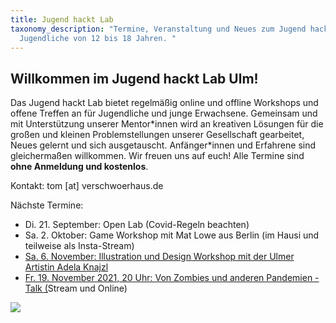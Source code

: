 ```yaml
---
title: Jugend hackt Lab
taxonomy_description: "Termine, Veranstaltung und Neues zum Jugend hackt Lab für
  Jugendliche von 12 bis 18 Jahren. "
---
```

## Willkommen im Jugend hackt Lab Ulm!

Das Jugend hackt Lab bietet regelmäßig online und offline Workshops und offene Treffen an für Jugendliche und junge Erwachsene. Gemeinsam und mit Unterstützung unserer Mentor\*innen wird an kreativen Lösungen für die großen und kleinen Problemstellungen unserer Gesellschaft gearbeitet, Neues gelernt und sich ausgetauscht. Anfänger\*innen und Erfahrene sind gleichermaßen willkommen. Wir freuen uns auf euch! Alle Termine sind **ohne Anmeldung und kostenlos**.

Kontakt: tom \[at] verschwoerhaus.de

Nächste Termine:

* Di. 21. September: Open Lab (Covid-Regeln beachten)
* Sa. 2. Oktober: Game Workshop mit Mat Lowe aus Berlin (im Hausi und teilweise als Insta-Stream)
* [](https://verschwoerhaus.de/illustration-und-design-exkurs-mit-der-artistin-adela-knajzl/)[Sa. 6. November: Illustration und Design Workshop mit der Ulmer Artistin Adela Knajzl](https://verschwoerhaus.de/illustration-und-design-exkurs-mit-der-artistin-adela-knajzl/) 
* [Fr. 19. November 2021, 20 Uhr: Von Zombies und anderen Pandemien - Talk (](https://verschwoerhaus.de/von-zombies-und-anderen-pandemien-das-politische-in-videogames/)Stream und Online)



![](/wp-content/uploads/2019/05/Bild_2020-11-26_210019-1536x448.png)